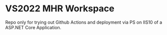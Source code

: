 # VS2022 MHR Workspace
Repo only for trying out Github Actions and deployment via PS on IIS10 of a ASP.NET Core Application.
